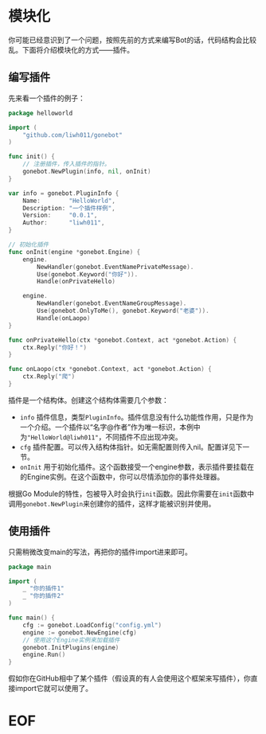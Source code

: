 # 模块化
你可能已经意识到了一个问题，按照先前的方式来编写Bot的话，代码结构会比较乱。下面将介绍模块化的方式——插件。

## 编写插件
先来看一个插件的例子：
```go
package helloworld

import (
    "github.com/liwh011/gonebot"
)

func init() {
    // 注册插件，传入插件的指针。
    gonebot.NewPlugin(info, nil, onInit)
}

var info = gonebot.PluginInfo {
    Name:        "HelloWorld",
    Description: "一个插件样例",
    Version:     "0.0.1",
    Author:      "liwh011",
}

// 初始化插件
func onInit(engine *gonebot.Engine) {
    engine.
        NewHandler(gonebot.EventNamePrivateMessage).
        Use(gonebot.Keyword("你好")).
        Handle(onPrivateHello)

    engine.
        NewHandler(gonebot.EventNameGroupMessage).
        Use(gonebot.OnlyToMe(), gonebot.Keyword("老婆")).
        Handle(onLaopo)
}

func onPrivateHello(ctx *gonebot.Context, act *gonebot.Action) {
    ctx.Reply("你好！")
}

func onLaopo(ctx *gonebot.Context, act *gonebot.Action) {
    ctx.Reply("爬")
}
```

插件是一个结构体。创建这个结构体需要几个参数：
- `info` 插件信息，类型`PluginInfo`。插件信息没有什么功能性作用，只是作为一个介绍。一个插件以“名字@作者”作为唯一标识，本例中为`"HelloWorld@liwh011"`，不同插件不应出现冲突。
- `cfg` 插件配置。可以传入结构体指针。如无需配置则传入nil。配置详见下一节。
- `onInit` 用于初始化插件。这个函数接受一个engine参数，表示插件要挂载在的Engine实例。在这个函数中，你可以尽情添加你的事件处理器。

根据Go Module的特性，包被导入时会执行`init`函数。因此你需要在`init`函数中调用`gonebot.NewPlugin`来创建你的插件，这样才能被识别并使用。


## 使用插件
只需稍微改变main的写法，再把你的插件import进来即可。
```go
package main

import (
    _ "你的插件1"
    _ "你的插件2"
)

func main() {
    cfg := gonebot.LoadConfig("config.yml")
    engine := gonebot.NewEngine(cfg)
    // 使用这个Engine实例来加载插件
    gonebot.InitPlugins(engine)
    engine.Run()
}
```
假如你在GitHub相中了某个插件（假设真的有人会使用这个框架来写插件），你直接import它就可以使用了。

# EOF


